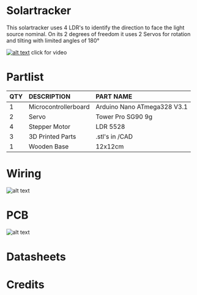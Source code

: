 # Solartracker

This solartracker uses 4 LDR's to identify the direction to face the light source nominal.
On its 2 degrees of freedom it uses 2 Servos for rotation and tilting with limited angles of 180°

[![alt text](https://abload.de/img/dsc_0023_upgjjtd.jpg)](https://www.youtube.com/watch?v=aiPPVG4HHPI)
click for video


# Partlist
 
|QTY|	DESCRIPTION	|PART NAME|
| :---   | :---   | :---   |
|1|	Microcontrollerboard|	Arduino Nano ATmega328 V3.1|
|2|	Servo|	Tower Pro SG90 9g|
|4|	Stepper Motor|	LDR 5528|
|3|	3D Printed Parts|	.stl's in /CAD|
|1|	Wooden Base|	12x12cm|

# Wiring
![alt text](https://abload.de/img/wireingojk72.png)

# PCB
![alt text](https://abload.de/img/pcbh3j14.jpg)

# Datasheets

# Credits

